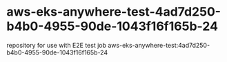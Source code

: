 # aws-eks-anywhere-test-4ad7d250-b4b0-4955-90de-1043f16f165b-24
repository for use with E2E test job aws-eks-anywhere-test:4ad7d250-b4b0-4955-90de-1043f16f165b-24
